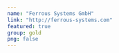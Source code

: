 ```yaml
---
name: "Ferrous Systems GmbH"
link: "http://ferrous-systems.com"
featured: true
group: gold
png: false
---
```


